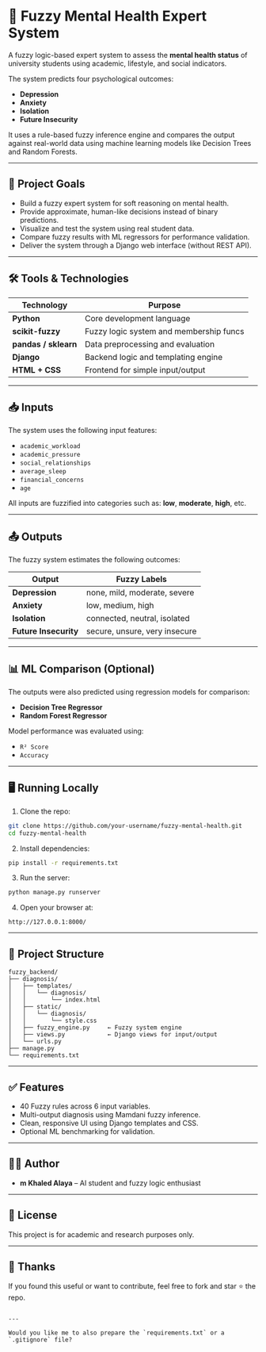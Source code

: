 # 🧠 Fuzzy Mental Health Expert System

A fuzzy logic-based expert system to assess the **mental health status** of university students using academic, lifestyle, and social indicators.

The system predicts four psychological outcomes:

- **Depression**
- **Anxiety**
- **Isolation**
- **Future Insecurity**

It uses a rule-based fuzzy inference engine and compares the output against real-world data using machine learning models like Decision Trees and Random Forests.

---

## 🎯 Project Goals

- Build a fuzzy expert system for soft reasoning on mental health.
- Provide approximate, human-like decisions instead of binary predictions.
- Visualize and test the system using real student data.
- Compare fuzzy results with ML regressors for performance validation.
- Deliver the system through a Django web interface (without REST API).

---

## 🛠️ Tools & Technologies

| Technology        | Purpose                               |
|-------------------|----------------------------------------|
| **Python**        | Core development language              |
| **scikit-fuzzy**  | Fuzzy logic system and membership funcs|
| **pandas / sklearn** | Data preprocessing and evaluation   |
| **Django**        | Backend logic and templating engine    |
| **HTML + CSS**    | Frontend for simple input/output       |

---

## 📥 Inputs

The system uses the following input features:

- `academic_workload`
- `academic_pressure`
- `social_relationships`
- `average_sleep`
- `financial_concerns`
- `age`

All inputs are fuzzified into categories such as: **low**, **moderate**, **high**, etc.

---

## 📤 Outputs

The fuzzy system estimates the following outcomes:

| Output              | Fuzzy Labels                            |
|---------------------|------------------------------------------|
| **Depression**       | none, mild, moderate, severe             |
| **Anxiety**          | low, medium, high                        |
| **Isolation**        | connected, neutral, isolated             |
| **Future Insecurity**| secure, unsure, very insecure            |

---

## 📊 ML Comparison (Optional)

The outputs were also predicted using regression models for comparison:

- **Decision Tree Regressor**
- **Random Forest Regressor**

Model performance was evaluated using:

- `R² Score`
- `Accuracy`

---

## 🖥️ Running Locally

1. Clone the repo:

```bash
git clone https://github.com/your-username/fuzzy-mental-health.git
cd fuzzy-mental-health
````

2. Install dependencies:

```bash
pip install -r requirements.txt
```

3. Run the server:

```bash
python manage.py runserver
```

4. Open your browser at:

```
http://127.0.0.1:8000/
```

---

## 📁 Project Structure

```
fuzzy_backend/
├── diagnosis/
│   ├── templates/
│   │   └── diagnosis/
│   │       └── index.html
│   ├── static/
│   │   └── diagnosis/
│   │       └── style.css
│   ├── fuzzy_engine.py     ← Fuzzy system engine
│   ├── views.py            ← Django views for input/output
│   └── urls.py
├── manage.py
└── requirements.txt
```

---

## ✅ Features

* 40 Fuzzy rules across 6 input variables.
* Multi-output diagnosis using Mamdani fuzzy inference.
* Clean, responsive UI using Django templates and CSS.
* Optional ML benchmarking for validation.

---

## 👨‍💻 Author

* **m Khaled Alaya** – AI student and fuzzy logic enthusiast

---

## 📝 License

This project is for academic and research purposes only.

---

## 🙏 Thanks

If you found this useful or want to contribute, feel free to fork and star ⭐ the repo.

```

---

Would you like me to also prepare the `requirements.txt` or a `.gitignore` file?
```

